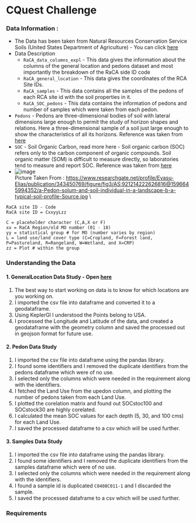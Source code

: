 # CQuest Challenge 

### **Data Information** : 

* The Data has been taken from Natural Resources Conservation Service Soils (United States Department of Agriculture) - You can click [here](https://www.nrcs.usda.gov/wps/portal/nrcs/detail/soils/survey/?cid=nrcs142p2_054164#data_tables)
* Data Description
  * `RaCA_data_columns_expl` - This data gives the information about the columns of the general location and pedons dataset and most importantly the breakdown of the RaCA side ID code
  * `RaCA_general_location` - This data gives the coordinates of the RCA Site IDs. 
  * `RaCA_samples` - This data contains all the samples of the pedons of each RCA site id with the soil properties in it.
  * `RaCA_SOC_pedons` - This data contains the information of pedons and number of samples which were taken from each pedon. 
* `Pedons` - Pedons are three-dimensional bodies of soil with lateral dimensions large enough to permit the study of horizon shapes and relations. Here a three-dimensional sample of a soil just large enough to show the characteristics of all its horizons. Reference was taken from [here](https://www.sciencedirect.com/topics/earth-and-planetary-sciences/pedon)
* `SOC` - Soil Organic Carbon, read more here - Soil organic carbon (SOC) refers only to the carbon component of organic compounds. Soil organic matter (SOM) is difficult to measure directly, so laboratories tend to measure and report SOC. Reference was taken from [here](https://www.agric.wa.gov.au/measuring-and-assessing-soils/what-soil-organic-carbon#:~:text=Soil%20organic%20carbon%20(SOC)%20refers,to%20measure%20and%20report%20SOC.)
* ![image](https://user-images.githubusercontent.com/75158219/131504716-c6b425c1-a4d5-45e0-aaed-e0eccaabe252.png) \
  Picture Taken From : https://www.researchgate.net/profile/Eyasu-Elias/publication/343450769/figure/fig3/AS:921214222626816@1596645994352/a-Pedon-solum-and-soil-individual-in-a-landscape-b-a-typical-soil-profile-Source.jpg \
  
 ```
RaCA site ID - Code
RaCA site ID = CxxyyLzz

C = placeholder character (C,A,X or F)
xx = RaCA Region/old MO number (01 - 18)
yy = statistical group # for MO (number varies by region)
 L = land use/land cover type (C=Cropland, F=Forest land, P=Pastureland, R=Rangeland, W=Wetland, and X=CRP)
zz = Plot # within the group
```

### **Understanding the Data**

#### 1. GeneralLocation Data Study - Open [here](http://localhost:8889/doc/tree/GIS/CQuest_Challenge/1_GeneralLocationDataStudy.ipynb)

1. The best way to start working on data is to know for which locations are you working on. 
2. I imported the csv file into dataframe and converted it to a geodataframe. 
3. Using KeplerGl I understood the Points belong to USA. 
4. I processed the Longitude and Latitude of the data, and created a geodataframe with the geometry column and saved the processed out in geojson format for future use. 


#### 2. Pedon Data Study 

1. I imported the csv file into dataframe using the pandas library. 
2. I found some identifiers and I removed the duplicate identifiers from the pedons dataframe which were of no use. 
3. I selected only the columns which were needed in the requirement along with the identifiers. 
4. I fetched the Land Use from the upedon column, and plotting the number of pedons taken from each Land Use. 
5. I plotted the corelation matrix and found out SOCstoc100 and SOCstock30 are highly corelated. 
6. I calculated the mean SOC values for each depth (5, 30, and 100 cms) for each Land Use. 
7. I saved the processed dataframe to a csv which will be used further. 


#### 3. Samples Data Study

1. I imported the csv file into dataframe using the pandas library. 
2. I found some identifiers and I removed the duplicate identifiers from the samples dataframe which were of no use.
3. I selected only the columns which were needed in the requirement along with the identifiers. 
4. I found a sample id is duplicated `C0408C011-1` and I discarded the sample. 
5. I saved the processed dataframe to a csv which will be used further.

### **Requirements**

